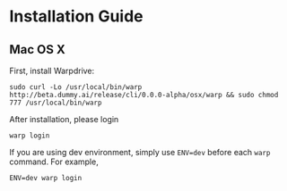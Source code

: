 # Installation Guide

## Mac OS X

First, install Warpdrive:

```sudo curl -Lo /usr/local/bin/warp http://beta.dummy.ai/release/cli/0.0.0-alpha/osx/warp && sudo chmod 777 /usr/local/bin/warp```

After installation, please login

```
warp login
```

If you are using dev environment, simply use `ENV=dev` before each `warp` command. For example,

```
ENV=dev warp login
```

